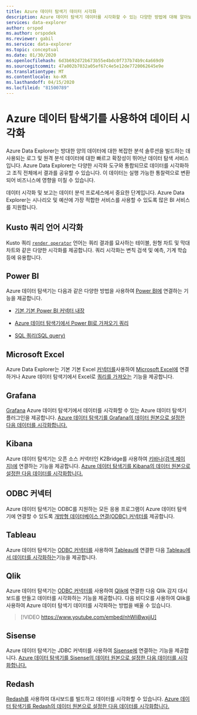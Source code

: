 ```yaml
---
title: Azure 데이터 탐색기 데이터 시각화
description: Azure 데이터 탐색기 데이터를 시각화할 수 있는 다양한 방법에 대해 알아보기
services: data-explorer
author: orspod
ms.author: orspodek
ms.reviewer: gabil
ms.service: data-explorer
ms.topic: conceptual
ms.date: 01/30/2020
ms.openlocfilehash: 6d3b692d72b673b55e4bdc0f737b74b9c4a669d9
ms.sourcegitcommit: 47a002b7032a05ef67c4e5e12de7720062645e9e
ms.translationtype: MT
ms.contentlocale: ko-KR
ms.lasthandoff: 04/15/2020
ms.locfileid: "81500789"
---
```

# <a name="data-visualization-with-azure-data-explorer"></a>Azure 데이터 탐색기를 사용하여 데이터 시각화 

Azure Data Explorer는 방대한 양의 데이터에 대한 복잡한 분석 솔루션을 빌드하는 데 사용되는 로그 및 원격 분석 데이터에 대한 빠르고 확장성이 뛰어난 데이터 탐색 서비스입니다. Azure Data Explorer는 다양한 시각화 도구와 통합되므로 데이터를 시각화하고 조직 전체에서 결과를 공유할 수 있습니다. 이 데이터는 실행 가능한 통찰력으로 변환되어 비즈니스에 영향을 미칠 수 있습니다.

데이터 시각화 및 보고는 데이터 분석 프로세스에서 중요한 단계입니다. Azure Data Explorer는 시나리오 및 예산에 가장 적합한 서비스를 사용할 수 있도록 많은 BI 서비스를 지원합니다.

## <a name="kusto-query-language-visualizations"></a>Kusto 쿼리 언어 시각화

Kusto 쿼리 [`render operator`](kusto/query/renderoperator.md) 언어는 쿼리 결과를 묘사하는 테이블, 원형 차트 및 막대 차트와 같은 다양한 시각화를 제공합니다. 쿼리 시각화는 변칙 검색 및 예측, 기계 학습 등에 유용합니다.

## <a name="power-bi"></a>Power BI

Azure 데이터 탐색기는 다음과 같은 다양한 방법을 사용하여 [Power BI에](https://powerbi.microsoft.com) 연결하는 기능을 제공합니다. 

  * [기본 기본 Power BI 커넥터 내장](/azure/data-explorer/power-bi-connector)

  * [Azure 데이터 탐색기에서 Power BI로 가져오기 쿼리](/azure/data-explorer/power-bi-imported-query)
 
  * [SQL 쿼리(SQL query)](/azure/data-explorer/power-bi-sql-query)

## <a name="microsoft-excel"></a>Microsoft Excel

Azure Data Explorer는 기본 기본 Excel [커넥터를](excel-connector.md)사용하여 [Microsoft Excel에](https://products.office.com/excel) 연결하거나 Azure 데이터 탐색기에서 Excel로 [쿼리를 가져오는](excel-blank-query.md) 기능을 제공합니다.

## <a name="grafana"></a>Grafana

[Grafana](https://grafana.com) Azure 데이터 탐색기에서 데이터를 시각화할 수 있는 Azure 데이터 탐색기 플러그인을 제공합니다. [Azure 데이터 탐색기를 Grafana의 데이터 원본으로 설정한 다음 데이터를 시각화합니다.](/azure/data-explorer/grafana) 

## <a name="kibana"></a>Kibana

Azure 데이터 탐색기는 오픈 소스 커넥터인 K2Bridge를 사용하여 [키바나(검색 페이지)에](https://www.elastic.co/guide/en/kibana/6.8/discover.html) 연결하는 기능을 제공합니다. [Azure 데이터 탐색기를 Kibana의 데이터 원본으로 설정한 다음 데이터를 시각화합니다.](/azure/data-explorer/k2bridge)

## <a name="odbc-connector"></a>ODBC 커넥터

Azure 데이터 탐색기는 ODBC를 지원하는 모든 응용 프로그램이 Azure 데이터 탐색기에 연결할 수 있도록 [개방형 데이터베이스 연결(ODBC) 커넥터를](connect-odbc.md) 제공합니다.

## <a name="tableau"></a>Tableau

Azure 데이터 탐색기는 [ODBC 커넥터를](/azure/data-explorer/connect-odbc) 사용하여 [Tableau에](https://www.tableau.com) 연결한 다음 [Tableau에서 데이터를 시각화하는](tableau.md)기능을 제공합니다.

## <a name="qlik"></a>Qlik

Azure 데이터 탐색기는 [ODBC 커넥터를](/azure/data-explorer/connect-odbc) 사용하여 [Qlik에](https://www.qlik.com) 연결한 다음 Qlik 감지 대시보드를 만들고 데이터를 시각화하는 기능을 제공합니다. 다음 비디오를 사용하여 Qlik를 사용하여 Azure 데이터 탐색기 데이터를 시각화하는 방법을 배울 수 있습니다. 

> [!VIDEO https://www.youtube.com/embed/nhWIiBwxjjU]  

## <a name="sisense"></a>Sisense

Azure 데이터 탐색기는 JDBC 커넥터를 사용하여 [Sisense에](https://www.sisense.com) 연결하는 기능을 제공합니다. [Azure 데이터 탐색기를 Sisense의 데이터 원본으로 설정한 다음 데이터를 시각화합니다.](/azure/data-explorer/sisense)

## <a name="redash"></a>Redash

[Redash를](https://redash.io/) 사용하여 대시보드를 빌드하고 데이터를 시각화할 수 있습니다. [Azure 데이터 탐색기를 Redash의 데이터 원본으로 설정한 다음 데이터를 시각화합니다.](/azure/data-explorer/redash)